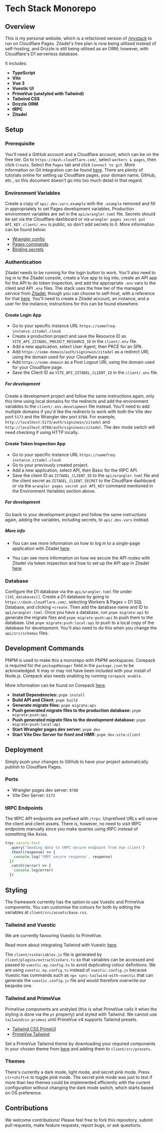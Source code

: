 # Tech Stack Monorepo

## Overview

This is my personal website, which is a refactored version of [/mystack](https://github.com/fallenfreq/mystack) to run on Cloudflare Pages. Zitadel's free plan is now being utilised instead of self-hosting, and Drizzle is still being utilised as an ORM; however, with Cloudflare's D1 serverless database.

It includes:

- **TypeScript**
- **Vite**
- **Vue 3**
- **Vuestic UI**
- **PrimeVue (unstyled with Tailwind)**
- **Tailwind CSS**
- **Drizzle ORM**
- **tRPC**
- **Zitadel**

## Setup

### Prerequisite

You'll need a GitHub account and a Cloudflare account, which can be on the free tier. Go to `https://dash.cloudflare.com/`, select `workers & pages`, then click `Create`. Select the `Pages` tab and click `Connect to git`. More information on Git integration can be found [here](https://developers.cloudflare.com/pages/configuration/git-integration/). There are plenty of tutorials online for setting up Cloudflare pages, your domain name, GitHub, etc., so this document doesn't go into too much detail in that regard.

### Environment Variables

Create a copy of `api/.dev.vars.example` with the `.example` removed and fill in appropriately to set Pages development variables. Production environment variables are set in the `api/wrangler.toml` file. Secrets should be set via the Cloudflare dashboard or via `wrangler pages secret put API_KEY`. `client/.env` is public, so don't add secrets to it. More information can be found below:

- [Wrangler config](https://developers.cloudflare.com/pages/functions/wrangler-configuration/)
- [Pages commands](https://developers.cloudflare.com/workers/wrangler/commands/#pages)
- [Binding secrets](https://developers.cloudflare.com/pages/functions/bindings/#secrets)

### Authentication

Zitadel needs to be running for the login button to work. You'll also need to log in to the Zitadel console, create a Vue app to log into, create an API app for the API to do token inspection, and add the appropriate `.env` vars to the client and API `.env` files. The stack uses the free tier of the managed service from [Zitadel](https://zitadel.com/), though you can choose to self-host, with a reference for that [here](https://github.com/fallenfreq/mystack). You'll need to create a Zitadel account, an instance, and a user for the instance; instructions for this can be found elsewhere.

#### Create Login App

- Go to your specific instance URL `https://somefreq-instance.zitadel.cloud`.
- Create a production project and save the Resource ID as `VITE_API_ZITADEL_PROJECT_RESOURCE_ID` in the `client/.env` file.
- Add a new application, select User Agent, then PKCE for an SPA.
- Add `https://some-domain/auth/signinwin/zitadel` as a redirect URI, using the domain used for your Cloudflare page.
- Add `https://some-domain` as a Post Logout URI, using the domain used for your Cloudflare page.
- Save the Client ID as `VITE_API_ZITADEL_CLIENT_ID` in the `client/.env` file.

##### For development

Create a development project and follow the same instructions again, only this time using local domains for the redirects and add the environment variables to the `client/.env.development` file instead. You'll need to add multiple domains if you'd like the redirects to work with both the Vite dev port `5173` and the Wrangler dev port `8788`. For example, `http://localhost:5173/auth/signinwin/zitadel` and `http://localhost:8788/auth/signinwin/zitadel`. The dev mode switch will need checking if using HTTP locally.

#### Create Token Inspection App

- Go to your specific instance URL `https://somefreq-instance.zitadel.cloud`.
- Go to your previously created project.
- Add a new application, select API, then Basic for the tRPC API.
- Save the client ID as `ZITADEL_CLIENT_ID` to the `api/wrangler.toml` file and the client secret as `ZITADEL_CLIENT_SECRET` to the Cloudflare dashboard or via the `wrangler pages secret put API_KEY` command mentioned in the Environment Variables section above.

##### For development

Go back to your development project and follow the same instructions again, adding the variables, including secrets, to `api/.dev.vars` instead.

##### More info

- You can see more information on how to log in to a single-page application with Zitadel [here](https://zitadel.com/docs/examples/login/vue).

- You can see more information on how we secure the API routes with Zitadel via token inspection and how to set up the API app in Zitadel [here](https://zitadel.com/blog/testing-token-introspection-with-postman).

### Database

Configure the D1 database via the `api/wrangler.toml` file under `[[d1_databases]]`. Create a D1 database by going to `https://dash.cloudflare.com/`, selecting Workers & Pages > D1 SQL Database, and clicking `+create`. Then add the database name and ID to `api/wrangler.toml`. Once you have a database, run `pnpm migrate:api` to generate the migrate files and `pnpm migrate:push:api` to push them to the database. Use `pnpm migrate:push:local:api` to push to a local copy of the database for development. You'll also need to do this when you change the `api/src/schemas` files.

## Development Commands

PNPM is used to make this a monorepo with PNPM workspaces. Corepack is required for the `packageManager` field in the `package.json` to be acknowledged. It may or may not have been included with your install of Node.js. Corepack also needs enabling by running `corepack enable`.

More information can be found on Corepack [here](https://nodejs.org/api/corepack.html).

- **Install Dependencies:** `pnpm install`
- **Build API and Client:** `pnpm build`
- **Generate migrate files:** `pnpm migrate:api`
- **Push generated migrate files to the production database:** `pnpm migrate:push:api`
- **Push generated migrate files to the development database:** `pnpm migrate:push:local:api`
- **Start Wrangler pages dev server:** `pnpm dev`
- **Start Vite Dev Server for front end HMR:** `pnpm dev:vite:client`

## Deployment

Simply push your changes to GitHub to have your project automatically publish to Cloudflare Pages.

### Ports

- Wrangler pages dev server: `8788`
- Vite Dev Server: `5173`

### tRPC Endpoints

The tRPC API endpoints are prefixed with `/trpc`. Unprefixed URLs will serve the client and client assets. There is, however, no need to visit tRPC endpoints manually since you make queries using tRPC instead of something like Axios.

```typescript
trpc.secure.test
  .query('Sending data to tRPC secure endpoint from Vue client')
  .then((response) => {
    console.log('tRPC secure response', response)
  })
  .catch((error) => {
    console.log(error)
  })
```

## Styling

The framework currently has the option to use Vuestic and PrimeVue components. You can customise the colours for both by editing the variables at `client/src/assets/base.css`.

### Tailwind and Vuestic

We are currently favouring Vuestic to PrimeVue.

Read more about integrating Tailwind with Vuestic [here](https://ui.vuestic.dev/styles/tailwind).

The `client/cssVariables.js` file is generated by `client/plugins/extractCssVars.ts` so that variables can be accessed and passed to `vuestic.my.config.ts` to avoid duplicating colour definitions. We are using `vuestic.my.config.ts` instead of `vuestic.config.js` because Vuestic has commands such as `npx sync-tailwind-with-vuestic` that can generate the `vuestic.config.js` file and would therefore overwrite our bespoke one.

### Tailwind and PrimeVue

PrimeVue components are unstyled (this is what PrimeVue calls it when the styling is done via the `pt` property) and styled with Tailwind. We cannot use `tailwindcss-primeui` until PrimeVue v4 supports Tailwind presets.

- [Tailwind CSS PrimeUI](https://github.com/primefaces/tailwindcss-primeui)
- [PrimeVue Tailwind](https://primevue.org/tailwind/)

Set a PrimeVue Tailwind theme by downloading your required components in your chosen theme from [here](https://tailwind.primevue.org/builder/) and adding them to `client/src/presets`.

### Themes

There's currently a dark mode, light mode, and secret pink mode. Press `ctr+shift+k` to toggle pink mode. The secret pink mode was just to test if more than two themes could be implemented efficiently with the current configuration without changing the dark mode switch, which starts based on OS preference.

## Contributions

We welcome contributions! Please feel free to fork this repository, submit pull requests, make feature requests, report bugs, or ask questions.
